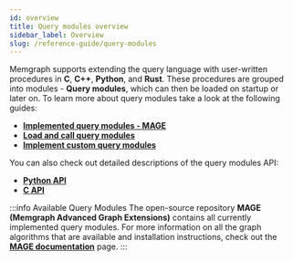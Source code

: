 ```yaml
---
id: overview
title: Query modules overview
sidebar_label: Overview
slug: /reference-guide/query-modules
---
```


Memgraph supports extending the query language with user-written procedures in **C**, **C++**, **Python**, and **Rust**.
These procedures are grouped into modules - **Query modules**, which can then be loaded on startup or later on.
To learn more about query modules take a look at the following guides:

* **[Implemented query modules - MAGE](/reference-guide/query-modules/available-query-modules.md)**
* **[Load and call query modules](/reference-guide/query-modules/load-call-query-modules.md)**
* **[Implement custom query modules](/database-functionalities/query-modules/implement-query-modules.md)**

You can also check out detailed descriptions of the query modules API:
* **[Python API](/reference-guide/query-modules/api/python-api.md)**
* **[C API](/reference-guide/query-modules/api/c-api.md)**

:::info Available Query Modules
The open-source repository **MAGE (Memgraph Advanced Graph Extensions)** contains all currently implemented query modules. For more information on all the graph algorithms that are available and installation instructions, check out the **[MAGE documentation](https://memgraph.com/docs/mage)** page.
:::